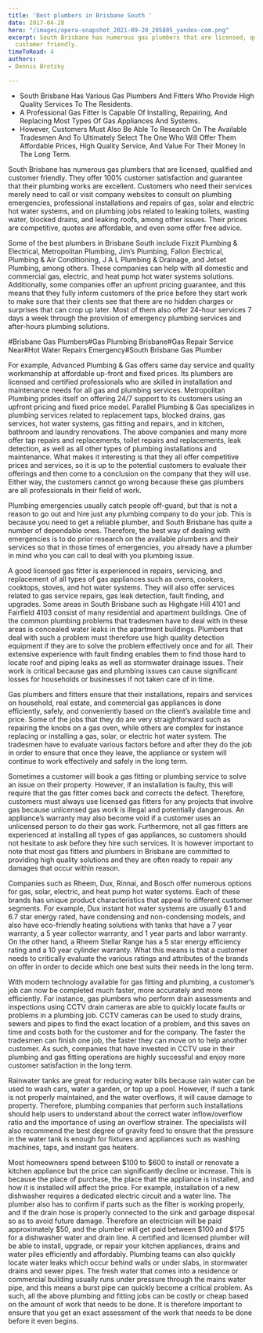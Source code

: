 ```yaml
---
title: 'Best plumbers in Brisbane South '
date: 2017-04-28
hero: "/images/opera-snapshot_2021-09-20_205805_yandex-com.png"
excerpt: South Brisbane has numerous gas plumbers that are licensed, qualified and
  customer friendly.
timeToRead: 4
authors:
- Dennis Brotzky

---
```

* South Brisbane Has Various Gas Plumbers And Fitters Who Provide High Quality Services To The Residents.
* A Professional Gas Fitter Is Capable Of Installing, Repairing, And Replacing Most Types Of Gas Appliances And Systems.
* However, Customers Must Also Be Able To Research On The Available Tradesmen And To Ultimately Select The One Who Will Offer Them Affordable Prices, High Quality Service, And Value For Their Money In The Long Term.

South Brisbane has numerous gas plumbers that are licensed, qualified and customer friendly. They offer 100% customer satisfaction and guarantee that their plumbing works are excellent. Customers who need their services merely need to call or visit company websites to consult on plumbing emergencies, professional installations and repairs of gas, solar and electric hot water systems, and on plumbing jobs related to leaking toilets, wasting water, blocked drains, and leaking roofs, among other issues. Their prices are competitive, quotes are affordable, and even some offer free advice.

Some of the best plumbers in Brisbane South include Fixzit Plumbing & Electrical, Metropolitan Plumbing, Jim’s Plumbing, Fallon Electrical, Plumbing & Air Conditioning, J A L Plumbing & Drainage, and Jetset Plumbing, among others. These companies can help with all domestic and commercial gas, electric, and heat pump hot water systems solutions. Additionally, some companies offer an upfront pricing guarantee, and this means that they fully inform customers of the price before they start work to make sure that their clients see that there are no hidden charges or surprises that can crop up later. Most of them also offer 24-hour services 7 days a week through the provision of emergency plumbing services and after-hours plumbing solutions.

  
\#Brisbane Gas Plumbers#Gas Plumbing Brisbane#Gas Repair Service Near#Hot Water Repairs Emergency#South Brisbane Gas Plumber

For example, Advanced Plumbing & Gas offers same day service and quality workmanship at affordable up-front and fixed prices. Its plumbers are licensed and certified professionals who are skilled in installation and maintenance needs for all gas and plumbing services. Metropolitan Plumbing prides itself on offering 24/7 support to its customers using an upfront pricing and fixed price model. Parallel Plumbing & Gas specializes in plumbing services related to replacement taps, blocked drains, gas services, hot water systems, gas fitting and repairs, and in kitchen, bathroom and laundry renovations. The above companies and many more offer tap repairs and replacements, toilet repairs and replacements, leak detection, as well as all other types of plumbing installations and maintenance. What makes it interesting is that they all offer competitive prices and services, so it is up to the potential customers to evaluate their offerings and then come to a conclusion on the company that they will use. Either way, the customers cannot go wrong because these gas plumbers are all professionals in their field of work.

Plumbing emergencies usually catch people off-guard, but that is not a reason to go out and hire just any plumbing company to do your job. This is because you need to get a reliable plumber, and South Brisbane has quite a number of dependable ones. Therefore, the best way of dealing with emergencies is to do prior research on the available plumbers and their services so that in those times of emergencies, you already have a plumber in mind who you can call to deal with you plumbing issue.

A good licensed gas fitter is experienced in repairs, servicing, and replacement of all types of gas appliances such as ovens, cookers, cooktops, stoves, and hot water systems. They will also offer services related to gas service repairs, gas leak detection, fault finding, and upgrades. Some areas in South Brisbane such as Highgate Hill 4101 and Fairfield 4103 consist of many residential and apartment buildings. One of the common plumbing problems that tradesmen have to deal with in these areas is concealed water leaks in the apartment buildings. Plumbers that deal with such a problem must therefore use high quality detection equipment if they are to solve the problem effectively once and for all. Their extensive experience with fault finding enables them to find those hard to locate roof and piping leaks as well as stormwater drainage issues. Their work is critical because gas and plumbing issues can cause significant losses for households or businesses if not taken care of in time.

Gas plumbers and fitters ensure that their installations, repairs and services on household, real estate, and commercial gas appliances is done efficiently, safely, and conveniently based on the client’s available time and price. Some of the jobs that they do are very straightforward such as repairing the knobs on a gas oven, while others are complex for instance replacing or installing a gas, solar, or electric hot water system. The tradesmen have to evaluate various factors before and after they do the job in order to ensure that once they leave, the appliance or system will continue to work effectively and safely in the long term.

Sometimes a customer will book a gas fitting or plumbing service to solve an issue on their property. However, if an installation is faulty, this will require that the gas fitter comes back and corrects the defect. Therefore, customers must always use licensed gas fitters for any projects that involve gas because unlicensed gas work is illegal and potentially dangerous. An appliance’s warranty may also become void if a customer uses an unlicensed person to do their gas work. Furthermore, not all gas fitters are experienced at installing all types of gas appliances, so customers should not hesitate to ask before they hire such services. It is however important to note that most gas fitters and plumbers in Brisbane are committed to providing high quality solutions and they are often ready to repair any damages that occur within reason.

Companies such as Rheem, Dux, Rinnai, and Bosch offer numerous options for gas, solar, electric, and heat pump hot water systems. Each of these brands has unique product characteristics that appeal to different customer segments. For example, Dux instant hot water systems are usually 6.1 and 6.7 star energy rated, have condensing and non-condensing models, and also have eco-friendly heating solutions with tanks that have a 7 year warranty, a 5 year collector warranty, and 1 year parts and labor warranty. On the other hand, a Rheem Stellar Range has a 5 star energy efficiency rating and a 10 year cylinder warranty. What this means is that a customer needs to critically evaluate the various ratings and attributes of the brands on offer in order to decide which one best suits their needs in the long term.

With modern technology available for gas fitting and plumbing, a customer’s job can now be completed much faster, more accurately and more efficiently. For instance, gas plumbers who perform drain assessments and inspections using CCTV drain cameras are able to quickly locate faults or problems in a plumbing job. CCTV cameras can be used to study drains, sewers and pipes to find the exact location of a problem, and this saves on time and costs both for the customer and for the company. The faster the tradesmen can finish one job, the faster they can move on to help another customer. As such, companies that have invested in CCTV use in their plumbing and gas fitting operations are highly successful and enjoy more customer satisfaction in the long term.

Rainwater tanks are great for reducing water bills because rain water can be used to wash cars, water a garden, or top up a pool. However, if such a tank is not properly maintained, and the water overflows, it will cause damage to property. Therefore, plumbing companies that perform such installations should help users to understand about the correct water inflow/overflow ratio and the importance of using an overflow strainer. The specialists will also recommend the best degree of gravity feed to ensure that the pressure in the water tank is enough for fixtures and appliances such as washing machines, taps, and instant gas heaters.

Most homeowners spend between $100 to $600 to install or renovate a kitchen appliance but the price can significantly decline or increase. This is because the place of purchase, the place that the appliance is installed, and how it is installed will affect the price. For example, installation of a new dishwasher requires a dedicated electric circuit and a water line. The plumber also has to confirm if parts such as the filter is working properly, and if the drain hose is properly connected to the sink and garbage disposal so as to avoid future damage. Therefore an electrician will be paid approximately $50, and the plumber will get paid between $100 and $175 for a dishwasher water and drain line. A certified and licensed plumber will be able to install, upgrade, or repair your kitchen appliances, drains and water piles efficiently and affordably. Plumbing teams can also quickly locate water leaks which occur behind walls or under slabs, in stormwater drains and sewer pipes. The fresh water that comes into a residence or commercial building usually runs under pressure through the mains water pipe, and this means a burst pipe can quickly become a critical problem. As such, all the above plumbing and fitting jobs can be costly or cheap based on the amount of work that needs to be done. It is therefore important to ensure that you get an exact assessment of the work that needs to be done before it even begins.